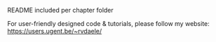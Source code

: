 README included per chapter folder

For user-friendly designed code & tutorials, please follow my website: https://users.ugent.be/~rvdaele/
